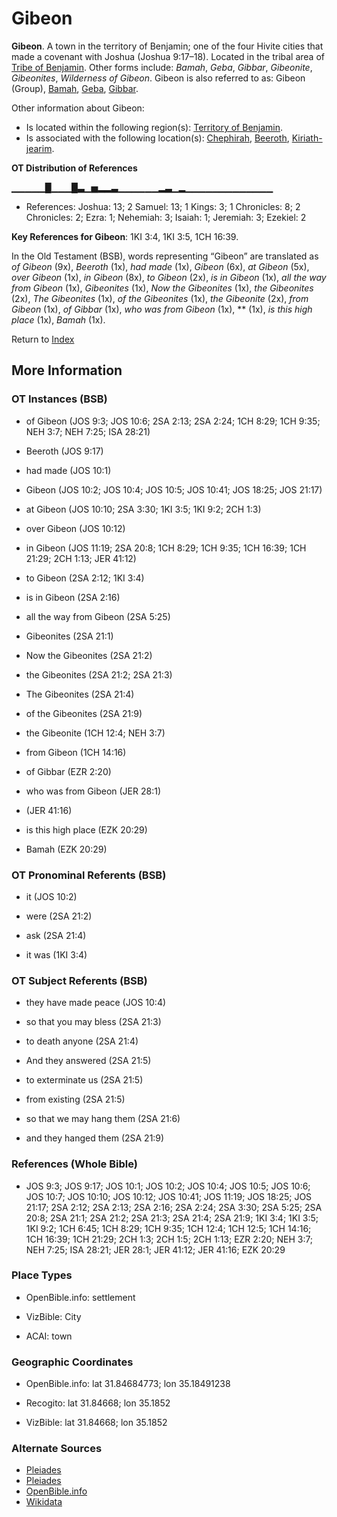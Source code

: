 # Gibeon
**Gibeon**. 
A town in the territory of Benjamin; one of the four Hivite cities that made a covenant with Joshua (Joshua 9:17–18). 
Located in the tribal area of [Tribe of Benjamin](../../../groups/md/acai/Benjamin.md). 
Other forms include: 
*Bamah*, *Geba*, *Gibbar*, *Gibeonite*, *Gibeonites*, *Wilderness of Gibeon*. 
Gibeon is also referred to as: 
Gibeon (Group), [Bamah](Bamah.md), [Geba](Geba.2.md), [Gibbar](Gibbar.md). 




Other information about Gibeon:


* Is located within the following region(s): 
[Territory of Benjamin](TerritoryOfBenjamin.md). 
* Is associated with the following location(s): 
[Chephirah](Chephirah.md), [Beeroth](Beeroth.md), [Kiriath-jearim](Kiriath-jearim.md). 


**OT Distribution of References**

▁▁▁▁▁█▁▁▁█▃▁▅▂▂▃▁▁▁▁▁▁▂▃▁▂▁▁▁▁▁▁▁▁▁▁▁▁▁
* References: Joshua: 13; 2 Samuel: 13; 1 Kings: 3; 1 Chronicles: 8; 2 Chronicles: 2; Ezra: 1; Nehemiah: 3; Isaiah: 1; Jeremiah: 3; Ezekiel: 2



**Key References for Gibeon**: 
1KI 3:4, 1KI 3:5, 1CH 16:39. 


In the Old Testament (BSB), words representing “Gibeon” are translated as 
*of Gibeon* (9x), *Beeroth* (1x), *had made* (1x), *Gibeon* (6x), *at Gibeon* (5x), *over Gibeon* (1x), *in Gibeon* (8x), *to Gibeon* (2x), *is in Gibeon* (1x), *all the way from Gibeon* (1x), *Gibeonites* (1x), *Now the Gibeonites* (1x), *the Gibeonites* (2x), *The Gibeonites* (1x), *of the Gibeonites* (1x), *the Gibeonite* (2x), *from Gibeon* (1x), *of Gibbar* (1x), *who was from Gibeon* (1x), ** (1x), *is this high place* (1x), *Bamah* (1x). 




Return to [Index](00-Index.md)

## More Information

### OT Instances (BSB)

* of Gibeon (JOS 9:3; JOS 10:6; 2SA 2:13; 2SA 2:24; 1CH 8:29; 1CH 9:35; NEH 3:7; NEH 7:25; ISA 28:21)

* Beeroth (JOS 9:17)

* had made (JOS 10:1)

* Gibeon (JOS 10:2; JOS 10:4; JOS 10:5; JOS 10:41; JOS 18:25; JOS 21:17)

* at Gibeon (JOS 10:10; 2SA 3:30; 1KI 3:5; 1KI 9:2; 2CH 1:3)

* over Gibeon (JOS 10:12)

* in Gibeon (JOS 11:19; 2SA 20:8; 1CH 8:29; 1CH 9:35; 1CH 16:39; 1CH 21:29; 2CH 1:13; JER 41:12)

* to Gibeon (2SA 2:12; 1KI 3:4)

* is in Gibeon (2SA 2:16)

* all the way from Gibeon (2SA 5:25)

* Gibeonites (2SA 21:1)

* Now the Gibeonites (2SA 21:2)

* the Gibeonites (2SA 21:2; 2SA 21:3)

* The Gibeonites (2SA 21:4)

* of the Gibeonites (2SA 21:9)

* the Gibeonite (1CH 12:4; NEH 3:7)

* from Gibeon (1CH 14:16)

* of Gibbar (EZR 2:20)

* who was from Gibeon (JER 28:1)

*  (JER 41:16)

* is this high place (EZK 20:29)

* Bamah (EZK 20:29)



### OT Pronominal Referents (BSB)

* it (JOS 10:2)

* were (2SA 21:2)

* ask (2SA 21:4)

* it was (1KI 3:4)



### OT Subject Referents (BSB)

* they have made peace (JOS 10:4)

* so that you may bless (2SA 21:3)

* to death anyone (2SA 21:4)

* And they answered (2SA 21:5)

* to exterminate us (2SA 21:5)

* from existing (2SA 21:5)

* so that we may hang them (2SA 21:6)

* and they hanged them (2SA 21:9)



### References (Whole Bible)

* JOS 9:3; JOS 9:17; JOS 10:1; JOS 10:2; JOS 10:4; JOS 10:5; JOS 10:6; JOS 10:7; JOS 10:10; JOS 10:12; JOS 10:41; JOS 11:19; JOS 18:25; JOS 21:17; 2SA 2:12; 2SA 2:13; 2SA 2:16; 2SA 2:24; 2SA 3:30; 2SA 5:25; 2SA 20:8; 2SA 21:1; 2SA 21:2; 2SA 21:3; 2SA 21:4; 2SA 21:9; 1KI 3:4; 1KI 3:5; 1KI 9:2; 1CH 6:45; 1CH 8:29; 1CH 9:35; 1CH 12:4; 1CH 12:5; 1CH 14:16; 1CH 16:39; 1CH 21:29; 2CH 1:3; 2CH 1:5; 2CH 1:13; EZR 2:20; NEH 3:7; NEH 7:25; ISA 28:21; JER 28:1; JER 41:12; JER 41:16; EZK 20:29


### Place Types

* OpenBible.info: settlement

* VizBible: City

* ACAI: town



### Geographic Coordinates

* OpenBible.info: lat 31.84684773; lon 35.18491238

* Recogito: lat 31.84668; lon 35.1852

* VizBible: lat 31.84668; lon 35.1852



### Alternate Sources

* [Pleiades](https://pleiades.stoa.org/places/687900)
* [Pleiades](http://pleiades.stoa.org/places/687900)
* [OpenBible.info](https://www.openbible.info/geo/ancient/aede336)
* [Wikidata](http://www.wikidata.org/entity/Q889398)



